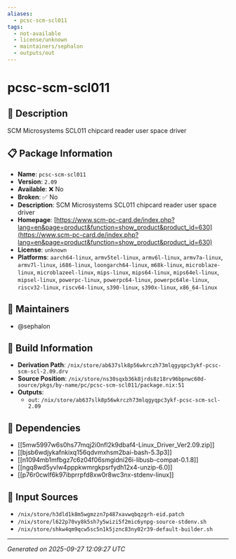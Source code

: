 ```yaml
---
aliases:
  - pcsc-scm-scl011
tags:
  - not-available
  - license/unknown
  - maintainers/sephalon
  - outputs/out
---
```


# pcsc-scm-scl011

## 📝 Description

SCM Microsystems SCL011 chipcard reader user space driver

## 📋 Package Information

- **Name**: `pcsc-scm-scl011`
- **Version**: `2.09`
- **Available**: ❌ No
- **Broken**: ✅ No
- **Description**: SCM Microsystems SCL011 chipcard reader user space driver
- **Homepage**: [https://www.scm-pc-card.de/index.php?lang=en&page=product&function=show_product&product_id=630](https://www.scm-pc-card.de/index.php?lang=en&page=product&function=show_product&product_id=630)
- **License**: `unknown`
- **Platforms**: `aarch64-linux`, `armv5tel-linux`, `armv6l-linux`, `armv7a-linux`, `armv7l-linux`, `i686-linux`, `loongarch64-linux`, `m68k-linux`, `microblaze-linux`, `microblazeel-linux`, `mips-linux`, `mips64-linux`, `mips64el-linux`, `mipsel-linux`, `powerpc-linux`, `powerpc64-linux`, `powerpc64le-linux`, `riscv32-linux`, `riscv64-linux`, `s390-linux`, `s390x-linux`, `x86_64-linux`
## 👥 Maintainers

- @sephalon


## 🔧 Build Information

- **Derivation Path**: `/nix/store/ab637slk8p56wkrczh73mlqgyqpc3ykf-pcsc-scm-scl-2.09.drv`
- **Source Position**: `/nix/store/ns30sqxb36k8jrds8z18rv96bpnwc60d-source/pkgs/by-name/pc/pcsc-scm-scl011/package.nix:51`
- **Outputs**:
  - `out`:  `/nix/store/ab637slk8p56wkrczh73mlqgyqpc3ykf-pcsc-scm-scl-2.09`

## 🔗 Dependencies

- [[5mw5997w6s0hs77mqj2i0nfl2k9dbaf4-Linux_Driver_Ver2.09.zip]]
- [[bjsb6wdjykafnkixq156qdvmxhsm2bai-bash-5.3p3]]
- [[n1094mb1mfbgz7c6z04f06smgidni26i-libusb-compat-0.1.8]]
- [[ngq8wd5yvlw4pppkwmrgkpsrfydh12x4-unzip-6.0]]
- [[p76r0cwlf6k97ibprrpfd8xw0r8wc3nx-stdenv-linux]]

## 📁 Input Sources

- `/nix/store/h3dld1k8m5wgmzzn7p487xavwqbqzgrh-eid.patch`
- `/nix/store/l622p70vy8k5sh7y5wizi5f2mic6ynpg-source-stdenv.sh`
- `/nix/store/shkw4qm9qcw5sc5n1k5jznc83ny02r39-default-builder.sh`

---
*Generated on 2025-09-27 12:09:27 UTC*
